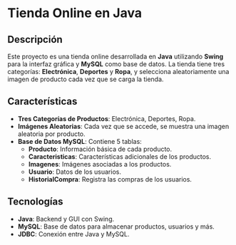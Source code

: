 # Tienda Online en Java

## Descripción

Este proyecto es una tienda online desarrollada en **Java** utilizando **Swing** para la interfaz gráfica y **MySQL** como base de datos. La tienda tiene tres categorías: **Electrónica**, **Deportes** y **Ropa**, y selecciona aleatoriamente una imagen de producto cada vez que se carga la tienda.

## Características

- **Tres Categorías de Productos**: Electrónica, Deportes, Ropa.
- **Imágenes Aleatorias**: Cada vez que se accede, se muestra una imagen aleatoria por producto.
- **Base de Datos MySQL**: Contiene 5 tablas:
  - **Producto**: Información básica de cada producto.
  - **Caracteristicas**: Características adicionales de los productos.
  - **Imagenes**: Imágenes asociadas a los productos.
  - **Usuario**: Datos de los usuarios.
  - **HistorialCompra**: Registra las compras de los usuarios.
  
## Tecnologías

- **Java**: Backend y GUI con Swing.
- **MySQL**: Base de datos para almacenar productos, usuarios y más.
- **JDBC**: Conexión entre Java y MySQL.


